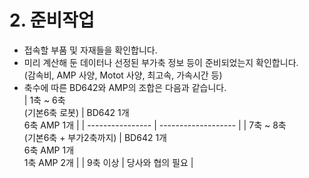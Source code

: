 ﻿# 2\. 준비작업

* 접속할 부품 및 자재들을 확인합니다.
* 미리 계산해 둔 데이터나 선정된 부가축 정보 등이 준비되었는지 확인합니다.  
(감속비, AMP 사양, Motot 사양, 최고속, 가속시간 등)
* 축수에 따른 BD642와 AMP의 조합은 다음과 같습니다.  
    | 1축 \~ 6축 <br>  (기본6축 로봇) | BD642 1개 <br> 6축 AMP 1개 |
    | ---------------- | ------------------- |
    | 7축 \~ 8축 <br> (기본6축 + 부가2축까지) | BD642 1개 <br> 6축 AMP 1개 <br> 1축 AMP 2개 |
    | 9축 이상 | 당사와 협의 필요 |
